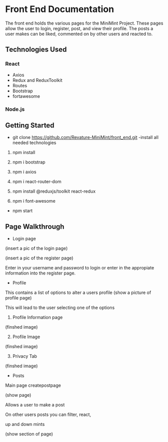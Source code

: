 # Front End Documentation
The front end holds the various pages for the MiniMint Project.
These pages allow the user to login, register, post, and view 
their profile. The posts a user makes can be liked, commented on
by other users and reacted to.

## Technologies Used
### React
- Axios
- Redux and ReduxToolkit
- Routes
- Bootstrap
- fortawesome
### Node.js
## Getting Started
- git clone https://github.com/Revature-MiniMint/front_end.git
-install all needed technologies
1.  npm install

2. npm i bootstrap

3. npm i axios

4. npm i react-router-dom

5. npm install @reduxjs/toolkit react-redux

6. npm i font-awesome

- npm start

## Page Walkthrough 
- Login page

(insert a pic of the login page)

(insert a pic of the register page)

Enter in your username and password to login or 
enter in the appropiate information into the
register page.

- Profile 

This contains a list of options to alter a users profile
(show a picture of profile page)

This will lead to the user selecting one of the options

1. Profile Information page 

(finshed image)

2. Profile Image 

(finshed image)

3. Privacy Tab

(finshed image)

- Posts

Main page createpostpage

(show page)

Allows a user to make a post


On other users posts you can filter, react,

up and down mints

(show section of page)








